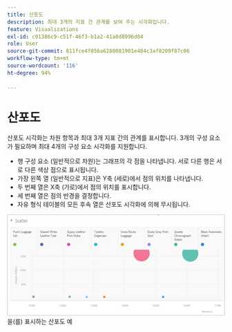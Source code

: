 ```yaml
---
title: 산포도
description: 최대 3개의 지표 간 관계를 보여 주는 시각화입니다.
feature: Visualizations
exl-id: c01386c9-c51f-46f3-b1a2-41a8d8996d04
role: User
source-git-commit: 811fce4f056a6280081901e484c3af8209f87c06
workflow-type: tm+mt
source-wordcount: '116'
ht-degree: 94%

---
```


# 산포도

산포도 시각화는 차원 항목과 최대 3개 지표 간의 관계를 표시합니다. 3개의 구성 요소가 필요하며 최대 4개의 구성 요소 시각화를 지원합니다.

* 행 구성 요소 (일반적으로 차원)는 그래프의 각 점을 나타냅니다. 서로 다른 행은 서로 다른 색상 점으로 표시됩니다.
* 가장 왼쪽 열 (일반적으로 지표)은 Y축 (세로)에서 점의 위치를 나타냅니다.
* 두 번째 열은 X축 (가로)에서 점의 위치를 표시합니다.
* 세 번째 열은 점의 반경을 결정합니다.
* 자유 형식 테이블의 모든 후속 열은 산포도 시각화에 의해 무시됩니다.

![여러 차원 항목 ](assets/scatter.png)을(를) 표시하는 산포도 예
